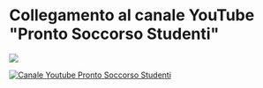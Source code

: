 # Collegamento al canale YouTube "Pronto Soccorso Studenti"

[<img src="Immagini/icona_canale.png">]([https://link-to-your-URL/](https://www.youtube.com/channel/UCbPZP1NdbHJ8ZCrzPoYSNLw))

[![Canale Youtube Pronto Soccorso Studenti](Immagini/icona_canale.png)](https://www.youtube.com/channel/UCbPZP1NdbHJ8ZCrzPoYSNLw)
